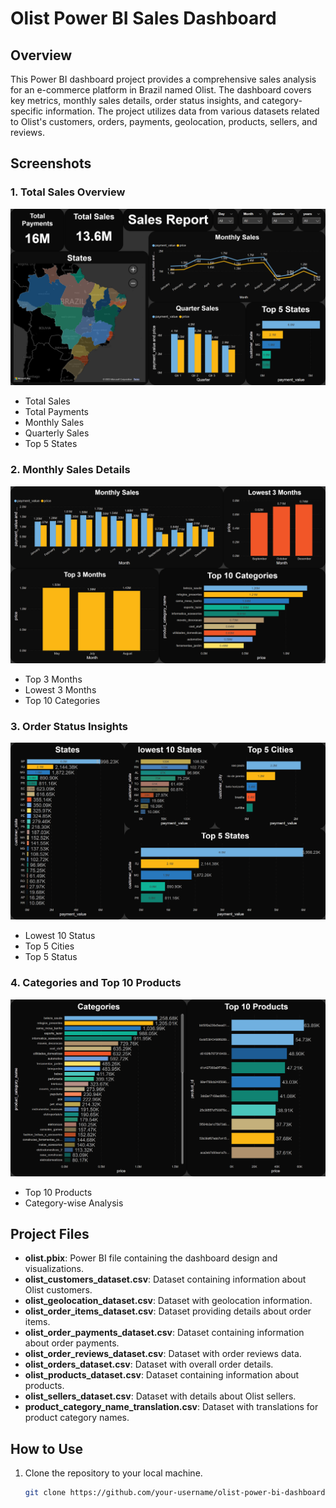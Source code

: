 # Olist Power BI Sales Dashboard

## Overview
This Power BI dashboard project provides a comprehensive sales analysis for an e-commerce platform in Brazil named Olist. The dashboard covers key metrics, monthly sales details, order status insights, and category-specific information. The project utilizes data from various datasets related to Olist's customers, orders, payments, geolocation, products, sellers, and reviews.

## Screenshots

### 1. Total Sales Overview
![Total Sales Overview](Screenshot1.png)
- Total Sales
- Total Payments
- Monthly Sales
- Quarterly Sales
- Top 5 States

### 2. Monthly Sales Details
![Monthly Sales Details](Screenshot2.png)
- Top 3 Months
- Lowest 3 Months
- Top 10 Categories

### 3. Order Status Insights
![Order Status Insights](Screenshot3.png)
- Lowest 10 Status
- Top 5 Cities
- Top 5 Status

### 4. Categories and Top 10 Products
![Categories and Top 10 Products](Screenshot4.png)
- Top 10 Products
- Category-wise Analysis

## Project Files

- **olist.pbix**: Power BI file containing the dashboard design and visualizations.
- **olist_customers_dataset.csv**: Dataset containing information about Olist customers.
- **olist_geolocation_dataset.csv**: Dataset with geolocation information.
- **olist_order_items_dataset.csv**: Dataset providing details about order items.
- **olist_order_payments_dataset.csv**: Dataset containing information about order payments.
- **olist_order_reviews_dataset.csv**: Dataset with order reviews data.
- **olist_orders_dataset.csv**: Dataset with overall order details.
- **olist_products_dataset.csv**: Dataset containing information about products.
- **olist_sellers_dataset.csv**: Dataset with details about Olist sellers.
- **product_category_name_translation.csv**: Dataset with translations for product category names.

## How to Use

1. Clone the repository to your local machine.
   ```bash
   git clone https://github.com/your-username/olist-power-bi-dashboard.git

